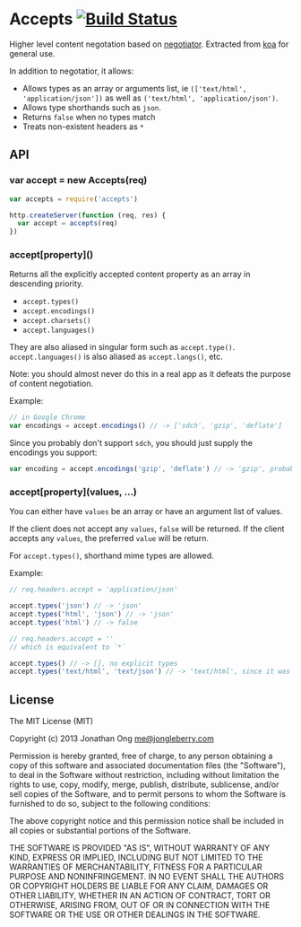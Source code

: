 # Accepts [![Build Status](https://travis-ci.org/expressjs/accepts.png)](https://travis-ci.org/expressjs/accepts)

Higher level content negotation based on [negotiator](https://github.com/federomero/negotiator). Extracted from [koa](https://github.com/koajs/koa) for general use.

In addition to negotatior, it allows:

- Allows types as an array or arguments list, ie `(['text/html', 'application/json'])` as well as `('text/html', 'application/json')`.
- Allows type shorthands such as `json`.
- Returns `false` when no types match
- Treats non-existent headers as `*`

## API

### var accept = new Accepts(req)

```js
var accepts = require('accepts')

http.createServer(function (req, res) {
  var accept = accepts(req)
})
```

### accept\[property\]\(\)

Returns all the explicitly accepted content property as an array in descending priority.

- `accept.types()`
- `accept.encodings()`
- `accept.charsets()`
- `accept.languages()`

They are also aliased in singular form such as `accept.type()`. `accept.languages()` is also aliased as `accept.langs()`, etc.

Note: you should almost never do this in a real app as it defeats the purpose of content negotiation.

Example:

```js
// in Google Chrome
var encodings = accept.encodings() // -> ['sdch', 'gzip', 'deflate']
```

Since you probably don't support `sdch`, you should just supply the encodings you support:

```js
var encoding = accept.encodings('gzip', 'deflate') // -> 'gzip', probably
```

### accept\[property\]\(values, ...\)

You can either have `values` be an array or have an argument list of values.

If the client does not accept any `values`, `false` will be returned.
If the client accepts any `values`, the preferred `value` will be return.

For `accept.types()`, shorthand mime types are allowed.

Example:

```js
// req.headers.accept = 'application/json'

accept.types('json') // -> 'json'
accept.types('html', 'json') // -> 'json'
accept.types('html') // -> false

// req.headers.accept = ''
// which is equivalent to `*`

accept.types() // -> [], no explicit types
accept.types('text/html', 'text/json') // -> 'text/html', since it was first
```

## License

The MIT License (MIT)

Copyright (c) 2013 Jonathan Ong me@jongleberry.com

Permission is hereby granted, free of charge, to any person obtaining a copy
of this software and associated documentation files (the "Software"), to deal
in the Software without restriction, including without limitation the rights
to use, copy, modify, merge, publish, distribute, sublicense, and/or sell
copies of the Software, and to permit persons to whom the Software is
furnished to do so, subject to the following conditions:

The above copyright notice and this permission notice shall be included in
all copies or substantial portions of the Software.

THE SOFTWARE IS PROVIDED "AS IS", WITHOUT WARRANTY OF ANY KIND, EXPRESS OR
IMPLIED, INCLUDING BUT NOT LIMITED TO THE WARRANTIES OF MERCHANTABILITY,
FITNESS FOR A PARTICULAR PURPOSE AND NONINFRINGEMENT. IN NO EVENT SHALL THE
AUTHORS OR COPYRIGHT HOLDERS BE LIABLE FOR ANY CLAIM, DAMAGES OR OTHER
LIABILITY, WHETHER IN AN ACTION OF CONTRACT, TORT OR OTHERWISE, ARISING FROM,
OUT OF OR IN CONNECTION WITH THE SOFTWARE OR THE USE OR OTHER DEALINGS IN
THE SOFTWARE.
